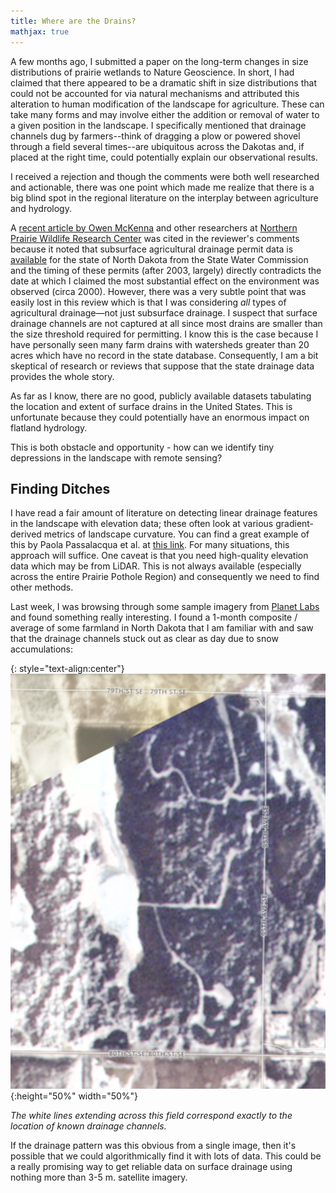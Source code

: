 ```yaml
---
title: Where are the Drains?
mathjax: true
---
```


A few months ago, I submitted a paper on the long-term changes in size distributions of prairie wetlands to Nature Geoscience. In short, I had claimed that there appeared to be a dramatic shift in size distributions that could not be accounted for via natural mechanisms and attributed this alteration to human modification of the landscape for agriculture. These can take many forms and may involve either the addition or removal of water to a given position in the landscape. I specifically mentioned that drainage channels  dug by farmers--think of dragging a plow or powered shovel through a field several times--are ubiquitous across the Dakotas and, if placed at the right time, could potentially explain our observational results. 

I received a rejection and though the comments were both well researched and actionable, there was one point which made me realize that there is a big blind spot in the regional literature on the interplay between agriculture and hydrology.

A [recent article by Owen McKenna](https://link-springer-com.proxy.lib.duke.edu/article/10.1007/s10584-017-2097-7) and other researchers at [Northern Prairie Wildlife Research Center](https://www.npwrc.usgs.gov/) was cited in the reviewer's comments because it noted that subsurface agricultural drainage permit data is [available](http://www.swc.nd.gov/info_edu/map_data_resources/drains/) for the state of North Dakota from the State Water Commission and the timing of these permits (after 2003, largely) directly contradicts the date at which I claimed the most substantial effect on the environment was observed (circa 2000). However, there was a very subtle point that was easily lost in this review which is that I was considering *all* types of agricultural drainage—not just subsurface drainage. I suspect that surface drainage channels are not captured at all since most drains are smaller than the size threshold required for permitting. I know this is the case because I have personally seen many farm drains with watersheds greater than 20 acres which have no record in the state database. Consequently, I am a bit skeptical of research or reviews that suppose that the state drainage data provides the whole story.

As far as I know, there are no good, publicly available datasets tabulating the location and extent of surface drains in the United States. This is unfortunate because they could potentially have an enormous impact on flatland hydrology.

This is both obstacle and opportunity - how can we identify tiny depressions in the landscape with remote sensing? 

## Finding Ditches

I have read a fair amount of literature on detecting linear drainage features in the landscape with elevation data; these often look at various gradient-derived metrics of landscape curvature. You can find a great example of this by Paola Passalacqua et al. at [this link](https://digitalcommons.usu.edu/cgi/viewcontent.cgi?article=1553&context=wats_facpub). For many situations, this approach will suffice. One caveat is that you need high-quality elevation data which may be from LiDAR. This is not always available (especially across the entire Prairie Pothole Region) and consequently we need to find other methods.

Last week, I was browsing through some sample imagery from [Planet Labs](https://www.planet.com/gallery/) and found something really interesting. I found a 1-month composite / average of some farmland in North Dakota that I am familiar with and saw that the drainage channels stuck out as clear as day due to snow accumulations:

{: style="text-align:center"}
![png](/images/snow_drains.png){:height="50%" width="50%"}

*The white lines extending across this field correspond exactly to the location of known drainage channels.*

If the drainage pattern was this obvious from a single image, then it's possible that we could algorithmically find it with lots of data. This could be a really promising way to get reliable data on surface drainage using nothing more than 3-5 m. satellite imagery. 